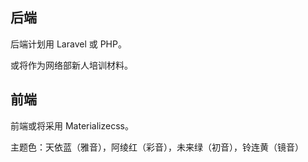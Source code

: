 ## 后端

后端计划用 Laravel 或 PHP。

或将作为网络部新人培训材料。

## 前端

前端或将采用 Materializecss。

主题色：天依蓝（雅音），阿绫红（彩音），未来绿（初音），铃连黄（镜音）